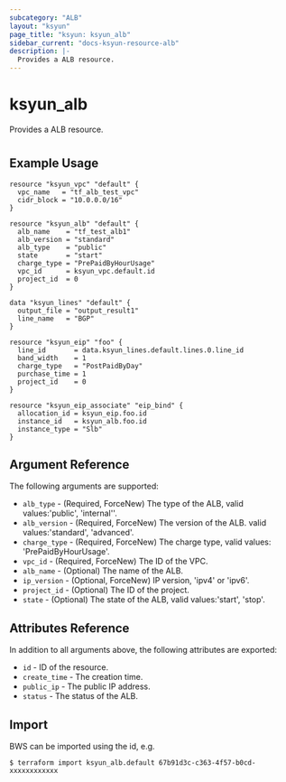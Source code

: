 ```yaml
---
subcategory: "ALB"
layout: "ksyun"
page_title: "ksyun: ksyun_alb"
sidebar_current: "docs-ksyun-resource-alb"
description: |-
  Provides a ALB resource.
---
```


# ksyun_alb

Provides a ALB resource.

#

## Example Usage

```hcl
resource "ksyun_vpc" "default" {
  vpc_name   = "tf_alb_test_vpc"
  cidr_block = "10.0.0.0/16"
}

resource "ksyun_alb" "default" {
  alb_name    = "tf_test_alb1"
  alb_version = "standard"
  alb_type    = "public"
  state       = "start"
  charge_type = "PrePaidByHourUsage"
  vpc_id      = ksyun_vpc.default.id
  project_id  = 0
}

data "ksyun_lines" "default" {
  output_file = "output_result1"
  line_name   = "BGP"
}

resource "ksyun_eip" "foo" {
  line_id       = data.ksyun_lines.default.lines.0.line_id
  band_width    = 1
  charge_type   = "PostPaidByDay"
  purchase_time = 1
  project_id    = 0
}

resource "ksyun_eip_associate" "eip_bind" {
  allocation_id = ksyun_eip.foo.id
  instance_id   = ksyun_alb.foo.id
  instance_type = "Slb"
}
```

## Argument Reference

The following arguments are supported:

* `alb_type` - (Required, ForceNew) The type of the ALB, valid values:'public', 'internal''.
* `alb_version` - (Required, ForceNew) The version of the ALB. valid values:'standard', 'advanced'.
* `charge_type` - (Required, ForceNew) The charge type, valid values: 'PrePaidByHourUsage'.
* `vpc_id` - (Required, ForceNew) The ID of the VPC.
* `alb_name` - (Optional) The name of the ALB.
* `ip_version` - (Optional, ForceNew) IP version, 'ipv4' or 'ipv6'.
* `project_id` - (Optional) The ID of the project.
* `state` - (Optional) The state of the ALB, valid values:'start', 'stop'.

## Attributes Reference

In addition to all arguments above, the following attributes are exported:

* `id` - ID of the resource.
* `create_time` - The creation time.
* `public_ip` - The public IP address.
* `status` - The status of the ALB.


## Import

BWS can be imported using the id, e.g.

```
$ terraform import ksyun_alb.default 67b91d3c-c363-4f57-b0cd-xxxxxxxxxxxx
```

